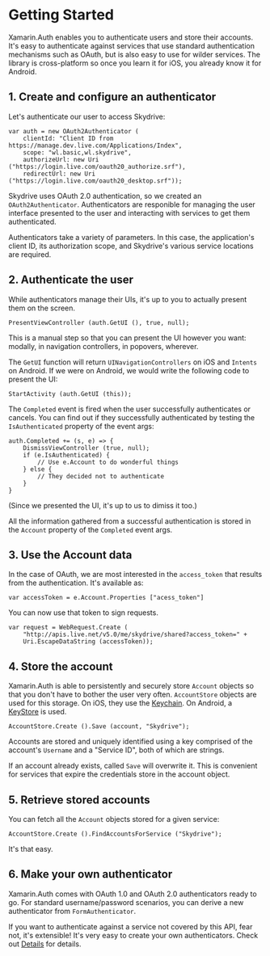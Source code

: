 # Getting Started

Xamarin.Auth enables you to authenticate users and store their accounts. It's easy to authenticate against services that use standard authentication mechanisms such as OAuth, but is also easy to use for wilder services. The library is cross-platform so once you learn it for iOS, you already know it for Android.




## 1. Create and configure an authenticator

Let's authenticate our user to access Skydrive:

	var auth = new OAuth2Authenticator (
		clientId: "Client ID from https://manage.dev.live.com/Applications/Index",
		scope: "wl.basic,wl.skydrive",
		authorizeUrl: new Uri ("https://login.live.com/oauth20_authorize.srf"),
		redirectUrl: new Uri ("https://login.live.com/oauth20_desktop.srf"));

Skydrive uses OAuth 2.0 authentication, so we created an `OAuth2Authenticator`. Authenticators are responible for managing the user interface presented to the user and interacting with services to get them authenticated.

Authenticators take a variety of parameters. In this case, the application's client ID, its authorization scope, and Skydrive's various service locations are required.




## 2. Authenticate the user

While authenticators manage their UIs, it's up to you to actually present them on the screen.

	PresentViewController (auth.GetUI (), true, null);

This is a manual step so that you can present the UI however you want: modally, in navigation controllers, in popovers, wherever.

The `GetUI` function will return `UINavigationControllers` on iOS and `Intents` on Android. If we were on Android, we would write the following code to present the UI:

	StartActivity (auth.GetUI (this));

The `Completed` event is fired when the user successfully authenticates or cancels. You can find out if they successfully authenticated by testing the `IsAuthenticated` property of the event args:

	auth.Completed += (s, e) => {
		DismissViewController (true, null);
		if (e.IsAuthenticated) {
			// Use e.Account to do wonderful things
		} else {
			// They decided not to authenticate
		}
	}

(Since we presented the UI, it's up to us to dimiss it too.)

All the information gathered from a successful authentication is stored in the `Account` property of the `Completed` event args.




## 3. Use the Account data

In the case of OAuth, we are most interested in the `access_token` that results from the authentication. It's available as:

	var accessToken = e.Account.Properties ["acess_token"]

You can now use that token to sign requests.

	var request = WebRequest.Create (
		"http://apis.live.net/v5.0/me/skydrive/shared?access_token=" +
		Uri.EscapeDataString (accessToken));




## 4. Store the account

Xamarin.Auth is able to persistently and securely store `Account` objects so that you don't have to bother the user very often. `AccountStore` objects are used for this storage. On iOS, they use the [Keychain](https://developer.apple.com/library/ios/#documentation/security/Reference/keychainservices/Reference/reference.html). On Android, a [KeyStore](http://developer.android.com/reference/java/security/KeyStore.html) is used.

	AccountStore.Create ().Save (account, "Skydrive");

Accounts are stored and uniquely identified using a key comprised of the account's `Username` and a "Service ID", both of which are strings.

If an account already exists, called `Save` will overwrite it. This is convenient for services that expire the credentials store in the account object.




## 5. Retrieve stored accounts

You can fetch all the `Account` objects stored for a given service:

	AccountStore.Create ().FindAccountsForService ("Skydrive");

It's that easy.




## 6. Make your own authenticator

Xamarin.Auth comes with OAuth 1.0 and OAuth 2.0 authenticators ready to go. For standard username/password scenarios, you can derive a new authenticator from `FormAuthenticator`.

If you want to authenticate against a service not covered by this API, fear not, it's extensible! It's very easy to create your own authenticators. Check out <a href="Details.md">Details</a> for details.


